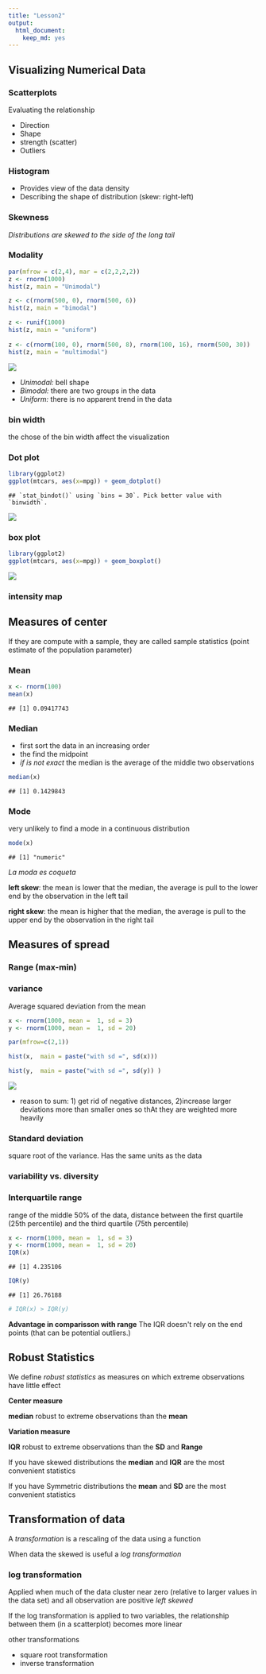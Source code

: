 ```yaml
---
title: "Lesson2"
output: 
  html_document: 
    keep_md: yes
---
```




## **Visualizing Numerical Data** 

### **Scatterplots**  

Evaluating the relationship 

* Direction 
* Shape 
* strength (scatter)
* Outliers

### **Histogram**

* Provides view of the data density 
* Describing the shape of distribution (skew: right-left) 

### **Skewness**

*Distributions are skewed to the side of the long tail*

### **Modality**


```r
par(mfrow = c(2,4), mar = c(2,2,2,2))
z <- rnorm(1000)
hist(z, main = "Unimodal")

z <- c(rnorm(500, 0), rnorm(500, 6))
hist(z, main = "bimodal")

z <- runif(1000)
hist(z, main = "uniform")
      
z <- c(rnorm(100, 0), rnorm(500, 8), rnorm(100, 16), rnorm(500, 30))
hist(z, main = "multimodal")
```

<img src="Lesson2_files/figure-html/n-1.png" style="display: block; margin: auto;" />

* *Unimodal:* bell shape  
* *Bimodal:* there are two groups in the data  
* *Uniform:* there is no apparent trend in the data  


### **bin width**

the chose of the bin width affect the visualization 

### **Dot plot**


```r
library(ggplot2)
ggplot(mtcars, aes(x=mpg)) + geom_dotplot()
```

```
## `stat_bindot()` using `bins = 30`. Pick better value with `binwidth`.
```

<img src="Lesson2_files/figure-html/n2-1.png" style="display: block; margin: auto;" />

### **box plot**


```r
library(ggplot2)
ggplot(mtcars, aes(x=mpg)) + geom_boxplot()
```

<img src="Lesson2_files/figure-html/n3-1.png" style="display: block; margin: auto;" />

### **intensity map**

## **Measures of center**

If they are compute with a sample, they are called sample statistics (point estimate of the population parameter)

### **Mean**

```r
x <- rnorm(100)
mean(x)
```

```
## [1] 0.09417743
```
### **Median**

* first sort the data in an increasing order
* the find the midpoint
* *if is not exact* the median is the average of the middle two observations

```r
median(x)
```

```
## [1] 0.1429843
```

### **Mode**

very unlikely to find a mode in a continuous distribution 


```r
mode(x)
```

```
## [1] "numeric"
```

*La moda es coqueta*

**left skew**: the mean is lower that the median, the average is pull
to the lower end by the observation in the left tail

**right skew**: the mean is higher that the median, the average is pull to the upper end by the observation in the right tail


## **Measures of spread**

### **Range (max-min)**

### **variance**

Average squared deviation from the mean 


```r
x <- rnorm(1000, mean =  1, sd = 3)
y <- rnorm(1000, mean =  1, sd = 20)

par(mfrow=c(2,1))

hist(x,  main = paste("with sd =", sd(x)))

hist(y,  main = paste("with sd =", sd(y)) )
```

<img src="Lesson2_files/figure-html/sd-1.png" style="display: block; margin: auto;" />

* reason to sum: 1) get rid of negative distances, 2)increase larger deviations more than smaller ones so thAt they are weighted more heavily 

### **Standard deviation**  

square root of the variance. Has the same units as the data  

### **variability vs. diversity**    


### **Interquartile range**

range of the middle 50% of the data, distance between the first quartile (25th percentile) and the third quartile (75th percentile)


```r
x <- rnorm(1000, mean =  1, sd = 3)
y <- rnorm(1000, mean =  1, sd = 20)
IQR(x)
```

```
## [1] 4.235106
```

```r
IQR(y)
```

```
## [1] 26.76188
```

```r
# IQR(x) > IQR(y)
```

**Advantage in comparisson with range** The IQR doesn't rely on the end points (that can be potential outliers.)

## **Robust Statistics**

We define *robust statistics* as measures on which extreme observations have little effect

**Center measure**

**median** robust to extreme observations than the **mean**

**Variation measure**

**IQR** robust to extreme observations than the **SD** and **Range**

If you have skewed distributions the **median** and **IQR** are the most convenient statistics

If you have Symmetric distributions the **mean** and **SD** are the most convenient statistics


## **Transformation of data**

A *transformation* is a rescaling of the data using a function 

When data the skewed is useful a *log transformation*

### **log transformation**

Applied when much of the data cluster near zero (relative to larger values in the data set) and all observation are positive *left skewed*

If the log transformation is applied to two variables, the relationship between them (in a scatterplot) becomes more linear

other transformations  

* square root transformation   
* inverse transformation   









